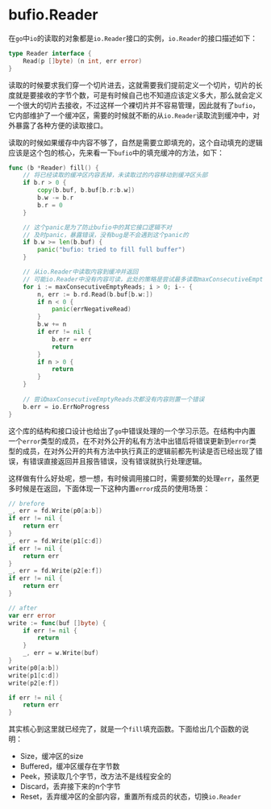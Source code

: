 # bufio.Reader

在`go`中`io`的读取的对象都是`io.Reader`接口的实例，`io.Reader`的接口描述如下：

```go
type Reader interface {
	Read(p []byte) (n int, err error)
}
```

读取的时候要求我们穿一个切片进去，这就需要我们提前定义一个切片，切片的长度就是要接收的字节个数，可是有时候自己也不知道应该定义多大，那么就会定义一个很大的切片去接收，不过这样一个裸切片并不容易管理，因此就有了`bufio`，它内部维护了一个缓冲区，需要的时候就不断的从`io.Reader`读取流到缓冲中，对外暴露了各种方便的读取接口。

读取的时候如果缓存中内容不够了，自然是需要立即填充的，这个自动填充的逻辑应该是这个包的核心，先来看一下`bufio`中的填充缓冲的方法，如下：

```go
func (b *Reader) fill() {
	// 将已经读取的缓冲区内容丢掉，未读取过的内容移动到缓冲区头部
	if b.r > 0 {
		copy(b.buf, b.buf[b.r:b.w])
		b.w -= b.r
		b.r = 0
	}

    // 这个panic是为了防止bufio中的其它接口逻辑不对
    // 及时panic，暴露错误，没有bug是不会遇到这个panic的
	if b.w >= len(b.buf) {
		panic("bufio: tried to fill full buffer")
	}

	// 从io.Reader中读取内容到缓冲并返回
    // 可能io.Reader中没有内容可读，此处的策略是尝试最多读取maxConsecutiveEmptyReads次
	for i := maxConsecutiveEmptyReads; i > 0; i-- {
		n, err := b.rd.Read(b.buf[b.w:])
		if n < 0 {
			panic(errNegativeRead)
		}
		b.w += n
		if err != nil {
			b.err = err
			return
		}
		if n > 0 {
			return
		}
	}
    
    // 尝试maxConsecutiveEmptyReads次都没有内容则置一个错误
	b.err = io.ErrNoProgress
}
```

这个库的结构和接口设计也给出了`go`中错误处理的一个学习示范。在结构中内置一个`error`类型的成员，在不对外公开的私有方法中出错后将错误更新到`error`类型的成员，在对外公开的共有方法中执行真正的逻辑前都先判读是否已经出现了错误，有错误直接返回并且报告错误，没有错误就执行处理逻辑。

这样做有什么好处呢，想一想，有时候调用接口时，需要频繁的处理`err`，虽然更多时候是在返回，下面体现一下这种内置`error`成员的使用场景：

```go
// brefore
_, err = fd.Write(p0[a:b])
if err != nil {
    return err
}
_, err = fd.Write(p1[c:d])
if err != nil {
    return err
}
_, err = fd.Write(p2[e:f])
if err != nil {
    return err
}

// after
var err error
write := func(buf []byte) {
    if err != nil {
        return
    }
    _, err = w.Write(buf)
}
write(p0[a:b])
write(p1[c:d])
write(p2[e:f])

if err != nil {
    return err
}
```

其实核心到这里就已经完了，就是一个`fill`填充函数。下面给出几个函数的说明：

- Size，缓冲区的size
- Buffered，缓冲区缓存在字节数
- Peek，预读取几个字节，改方法不是线程安全的
- Discard，丢弃接下来的n个字节
- Reset，丢弃缓冲区的全部内容，重置所有成员的状态，切换`io.Reader`




